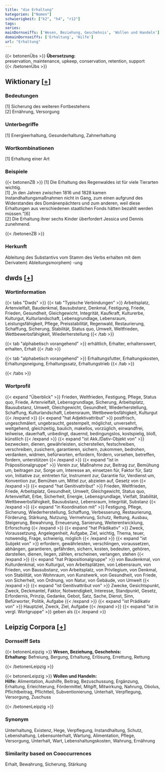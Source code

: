 ```yaml
---
title: "die Erhaltung"
kategorien: ["Nomen"]
schwierigkeit: ["k2", "h4", "r12"]
tags:
series:
mainDornseiffs: ['Wesen, Beziehung, Geschehnis', 'Wollen und Handeln']
domainDornseiffs: ['Erhaltung', 'Hilfe']
url: "Erhaltung"
---
```


{{< betonenÜbs >}}
**Übersetzung:**  
preservation, maintenance, upkeep, conservation, retention, support  
{{< /betonenÜbs >}}

## Wiktionary [[+](https://de.wiktionary.org/wiki/Erhaltung)]

### Bedeutungen
[1] Sicherung des weiteren Fortbestehens  
[2] Ernährung, Versorgung  

### Unterbegriffe
[1] Energieerhaltung, Gesunderhaltung, Zahnerhaltung  

### Wortkombinationen
[1] Erhaltung einer Art  

### Beispiele
{{< betonenZB >}}
[1] Die Erhaltung des Regenwaldes ist für viele Tierarten wichtig.  
[1] „In den Jahren zwischen 1816 und 1828 kamen Instandhaltungsmaßnahmen nicht in Gang, zum einen aufgrund des Widerstandes des Domänenpächters und zum anderen, weil diese Erhaltungen aus verschiedenen staatlichen Fonds hätten bezahlt werden müssen.“[6]  
[2] Die Erhaltung ihrer sechs Kinder überfordert Jessica und Dennis zunehmend.  

{{< /betonenZB >}}
### Herkunft
Ableitung des Substantivs vom Stamm des Verbs erhalten mit dem Derivatem) Ableitungsmorphem) -ung  



## dwds [[+](https://www.dwds.de/wb/Erhaltung)]

### Wortinformation
{{< tabs "Dwds" >}}
{{< tab "Typische Verbindungen" >}}
Arbeitsplatz, Artenvielfalt, Baudenkmal, Bausubstanz, Denkmal, Festigung, Friede, Frieden, Gesundheit, Gleichgewicht, Integrität, Kaufkraft, Kulturerbe, Kulturgut, Kulturlandschaft, Lebensgrundlage, Lebensraum, Leistungsfähigkeit, Pflege, Preisstabilität, Regenwald, Restaurierung, Schaffung, Sicherung, Stabilität, Status quo, Umwelt, Weltfrieden, Wettbewerbsfähigkeit, Wiederherstellung
{{< /tab >}}

{{< tab "alphabetisch vorangehend" >}}
erhältlich, Erhalter, erhaltenswert, erhalten, Erhalt
{{< /tab >}}

{{< tab "alphabetisch vorangehend" >}}
Erhaltungsfutter, Erhaltungskosten, Erhaltungsneigung, Erhaltungssatz, Erhaltungstrieb
{{< /tab >}}

{{< /tabs >}}

### Wortprofil
{{< expand "Überblick" >}} Frieden, Weltfrieden, Festigung, Pflege, Status quo, Friede, Artenvielfalt, Lebensgrundlage, Sicherung, Arbeitsplatz, Bausubstanz, Umwelt, Gleichgewicht, Gesundheit, Wiederherstellung, Schaffung, Kulturlandschaft, Lebensraum, Wettbewerbsfähigkeit, Kulturgut {{< /expand >}}
{{< expand "hat Adjektivattribut" >}} postfrisch, ungeschmälert, ungebraucht, gestempelt, möglichst, unversehrt, weitgehend, gleichzeitig, baulich, makellos, vorzüglich, einwandfrei, teilweise, dauerhaft, unbedingt, dauernd, bedingungslos, kostspielig, bloß, künstlich {{< /expand >}}
{{< expand "ist Akk./Dativ-Objekt von" >}} bezwecken, dienen, gewährleisten, sicherstellen, festschreiben, verschreiben, zusichern, garantieren, sichern, zukommen, bedrohen, verdanken, widmen, befürworten, erfordern, fördern, vorsehen, betreffen, fordern, unterstützen {{< /expand >}}
{{< expand "ist in Präpositionalgruppe" >}} Verein zur, Maßnahme zur, Beitrag zur, Bemühung um, beitragen zur, Sorge um, Interesse an, einsetzen für, Faktor für, Satz von, Initiative zur, eintreten für, Instrument zur, Garantie für, Verdienst um, Konvention zur, Bemühen um, Mittel zur, abzielen auf, Gesetz von {{< /expand >}}
{{< expand "hat Genitivattribut" >}} Frieden, Weltfrieden, Friede, Arbeitsplatz, Gesundheit, Umwelt, Gleichgewicht, Status quo, Artenvielfalt, Erbe, Sicherheit, Energie, Lebensgrundlage, Vielfalt, Stabilität, Wettbewerbsfähigkeit, Bausubstanz, Lebensraum, Integrität, Substanz {{< /expand >}}
{{< expand "in Koordination mit" >}} Festigung, Pflege, Sicherung, Wiederherstellung, Schaffung, Verbesserung, Restaurierung, Förderung, Stärkung, Nutzung, Vermehrung, Schutz, Rettung, Ausbau, Steigerung, Bewahrung, Erneuerung, Sanierung, Weiterentwicklung, Erforschung {{< /expand >}}
{{< expand "hat Prädikativ" >}} Zweck, Voraussetzung, Angelegenheit, Aufgabe, Ziel, wichtig, Thema, teuer, notwendig, Frage, schwierig, möglich {{< /expand >}}
{{< expand "ist Subjekt von" >}} erfordern, gewährleisten, verschlingen, voraussetzen, abhängen, garantieren, gefährden, sichern, kosten, bedeuten, gehören, darstellen, dienen, liegen, zählen, erscheinen, verlangen, stehen {{< /expand >}}
{{< expand "hat Präpositionalgruppe" >}} von Baudenkmal, von Kulturdenkmal, von Kulturgut, von Arbeitsplätzen, von Lebensraum, von Frieden, von Bausubstanz, von Arbeitsplatz, von Privilegium, von Denkmal, von Stabilität, von Wohnraum, von Kunstwerk, von Gesundheit, von Friede, von Sicherheit, von Ordnung, von Natur, von Gebäude, von Umwelt {{< /expand >}}
{{< expand "ist Genitivattribut von" >}} Zwecke, Gesichtspunkt, Zweck, Deckmantel, Faktor, Notwendigkeit, Interesse, Standpunkt, Gesetz, Erfordernis, Prinzip, Gedanke, Gebot, Satz, Sache, Dienst, Sinn, Befürworter, Politik, Aufgabe {{< /expand >}}
{{< expand "ist Prädikativ von" >}} Hauptziel, Zweck, Ziel, Aufgabe {{< /expand >}}
{{< expand "ist in vergl. Wortgruppe" >}} geben als {{< /expand >}}

## Leipzig Corpora [[+](https://corpora.uni-leipzig.de/en/res?word=Erhaltung&corpusId=deu_newscrawl-public_2018)]

### Dornseiff Sets
{{< betonenLeipzig >}}
**Wesen, Beziehung, Geschehnis:**  
**Erhaltung:** Befreiung, Bergung, Erhaltung, Erlösung, Errettung, Rettung  

{{< /betonenLeipzig >}}


{{< betonenLeipzig >}}
**Wollen und Handeln:**  
**Hilfe:** Alimentation, Aushilfe, Beitrag, Bezuschussung, Ergänzung, Erhaltung, Erleichterung, Fördermittel, Mitgift, Mitwirkung, Nahrung, Obolus, Pflichtbeitrag, Pflichtteil, Subventionierung, Unterhalt, Verpflegung, Versorgung, Zuschuss  

{{< /betonenLeipzig >}}

### Synonym
Unterhaltung, Existenz, Hege, Verpflegung, Instandhaltung, Schutz, Lebenshaltung, Lebensunterhalt, Wartung, Alimentation, Pflege, Versorgung, Unterhalt, Wart, Lebenshaltungskosten, Wahrung, Ernährung


### Similarity based on Cooccurrences
Erhalt, Bewahrung, Sicherung, Stärkung

